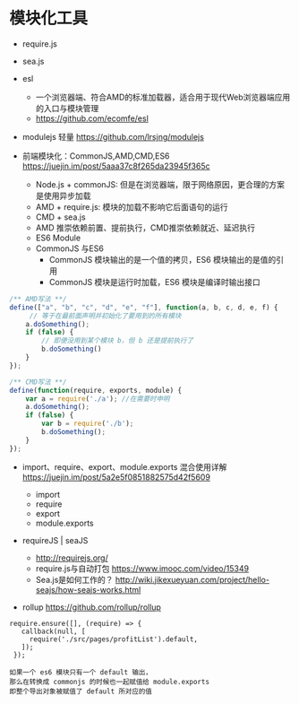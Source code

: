 # 模块化工具

- require.js
- sea.js
- esl 
    - 一个浏览器端、符合AMD的标准加载器，适合用于现代Web浏览器端应用的入口与模块管理
    - https://github.com/ecomfe/esl
- modulejs 轻量 https://github.com/lrsjng/modulejs    

- 前端模块化：CommonJS,AMD,CMD,ES6 <https://juejin.im/post/5aaa37c8f265da23945f365c>
  - Node.js + commonJS: 但是在浏览器端，限于网络原因，更合理的方案是使用异步加载
  - AMD + require.js: 模块的加载不影响它后面语句的运行
  - CMD + sea.js
  - AMD 推崇依赖前置、提前执行，CMD推崇依赖就近、延迟执行
  - ES6 Module
  - CommonJS 与ES6
    - CommonJS 模块输出的是一个值的拷贝，ES6 模块输出的是值的引用
    - CommonJS 模块是运行时加载，ES6 模块是编译时输出接口

```js
/** AMD写法 **/
define(["a", "b", "c", "d", "e", "f"], function(a, b, c, d, e, f) { 
     // 等于在最前面声明并初始化了要用到的所有模块
    a.doSomething();
    if (false) {
        // 即便没用到某个模块 b，但 b 还是提前执行了
        b.doSomething()
    } 
});

/** CMD写法 **/
define(function(require, exports, module) {
    var a = require('./a'); //在需要时申明
    a.doSomething();
    if (false) {
        var b = require('./b');
        b.doSomething();
    }
});
```  

- import、require、export、module.exports 混合使用详解 <https://juejin.im/post/5a2e5f0851882575d42f5609>

  - import
  - require
  - export
  - module.exports

- requireJS | seaJS

  - <http://requirejs.org/>
  - require.js与自动打包 <https://www.imooc.com/video/15349>
  - Sea.js是如何工作的？ http://wiki.jikexueyuan.com/project/hello-seajs/how-seajs-works.html

- rollup <https://github.com/rollup/rollup>

```shell
require.ensure([], (require) => {
   callback(null, [
     require('./src/pages/profitList').default,
   ]);
 });

如果一个 es6 模块只有一个 default 输出，
那么在转换成 commonjs 的时候也一起赋值给 module.exports
即整个导出对象被赋值了 default 所对应的值
```
